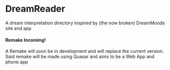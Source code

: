 # DreamReader
A dream interpretation directory inspired by (the now broken) DreamMoods site and app

#### Remake Incoming! 
A Remake will soon be in development and will replace the current version. Said remake will be made using Quasar and aims to be a Web App and phone app
